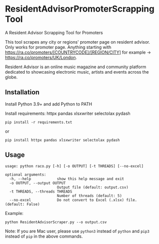 # ResidentAdvisorPromoterScrappingTool
A Resident Advisor Scrapping Tool for Promoters

This tool scrapes any city or regions' promoter page on resident advisor. Only works for promoter page. Anything starting with https://ra.co/promoters/[COUNTRYCODE]/[REGION/CITY] for example -> https://ra.co/promoters/UK/London.


Resident Advisor is an online music magazine and community platform dedicated to showcasing electronic music, artists and events across the globe.

## Installation

Install Python 3.9+ and add Python to PATH

Install requirements:
httpx
pandas
xlsxwriter
selectolax
pydash


```
pip install -r requirements.txt
```

or 

```
pip install httpx pandas xlsxwriter selectolax pydash
```


## Usage

```
usage: python raco.py [-h] [-o OUTPUT] [-t THREADS] [--no-excel]

optional arguments:
  -h, --help            show this help message and exit
  -o OUTPUT, --output OUTPUT
                        Output file (default: output.csv)
  -t THREADS, --threads THREADS
                        Number of threads (default: 5)
  --no-excel            Do not convert to Excel (.xlsx) file. (default: False)

```

Example:

```
python ResidentAdvisorScraper.py --o output.csv
```


Note: If you are Mac user, please use `python3` instead of `python` and `pip3` instead of `pip` in the above commands.
